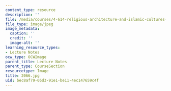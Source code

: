 ```yaml
---
content_type: resource
description: ''
file: /media/courses/4-614-religious-architecture-and-islamic-cultures-fall-2002/bec8af7905d391e1be114ec147659c4f_2066.jpg
file_type: image/jpeg
image_metadata:
  caption: ''
  credit: ''
  image-alt: ''
learning_resource_types:
- Lecture Notes
ocw_type: OCWImage
parent_title: Lecture Notes
parent_type: CourseSection
resourcetype: Image
title: 2066.jpg
uid: bec8af79-05d3-91e1-be11-4ec147659c4f
---
```

